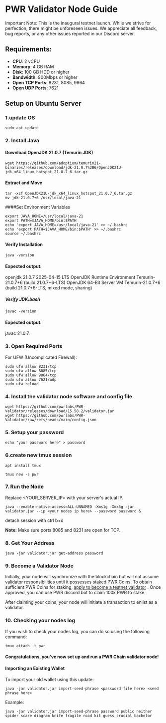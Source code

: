 # PWR Validator Node Guide

Important Note: This is the inaugural testnet launch. While we strive for perfection, there might be unforeseen issues. We appreciate all feedback, bug reports, or any other issues reported in our Discord server.

## Requirements: 
- **CPU**: 2 vCPU
- **Memory**: 4 GB RAM  
- **Disk**: 100 GB HDD or higher
- **Bandwidth**: 900Mbps or higher
- **Open TCP Ports**: 8231, 8085, 9864
- **Open UDP Ports**: 7621

## Setup on Ubuntu Server


### 1.update OS


```
sudo apt update 
```


### 2. Install Java

#### Download OpenJDK 21.0.7 (Temurin JDK)


```
wget https://github.com/adoptium/temurin21-binaries/releases/download/jdk-21.0.7%2B6/OpenJDK21U-jdk_x64_linux_hotspot_21.0.7_6.tar.gz
```

#### Extract and Move


```
tar -xzf OpenJDK21U-jdk_x64_linux_hotspot_21.0.7_6.tar.gz
mv jdk-21.0.7+6 /usr/local/java-21
```

####Set Environment Variables

```
export JAVA_HOME=/usr/local/java-21
export PATH=$JAVA_HOME/bin:$PATH
echo 'export JAVA_HOME=/usr/local/java-21' >> ~/.bashrc
echo 'export PATH=$JAVA_HOME/bin:$PATH' >> ~/.bashrc
source ~/.bashrc
```


#### Verify Installation

```
java -version
```

#### Expected output:

openjdk 21.0.7 2025-04-15 LTS
OpenJDK Runtime Environment Temurin-21.0.7+6 (build 21.0.7+6-LTS)
OpenJDK 64-Bit Server VM Temurin-21.0.7+6 (build 21.0.7+6-LTS, mixed mode, sharing)

##### Verify JDK:bash

```
javac -version
```

#### Expected output:
javac 21.0.7.


### 3. Open Required Ports

For UFW (Uncomplicated Firewall):

```
sudo ufw allow 8231/tcp
sudo ufw allow 8085/tcp
sudo ufw allow 9864/tcp
sudo ufw allow 7621/udp
sudo ufw reload
```


### 4. Install the validator node software and config file

```
wget https://github.com/pwrlabs/PWR-Validator/releases/download/15.58.2/validator.jar
wget https://github.com/pwrlabs/PWR-Validator/raw/refs/heads/main/config.json
```



### 5. Setup your password

```
echo "your password here" > password
```

### 6.create new tmux session 

```
apt install tmux

tmux new -s pwr
```

### 7. Run the Node
Replace <YOUR_SERVER_IP> with your server's actual IP.

```
java --enable-native-access=ALL-UNNAMED -Xms1g -Xmx6g -jar validator.jar --ip <your nodes ip here> --password password &
```


detach session with ctrl b+d

**Note:** Make sure ports 8085 and 8231 are open for TCP.

### 8. Get Your Address

```
java -jar validator.jar get-address password
```


### 9. Become a Validator Node
Initially, your node will synchronize with the blockchain but will not assume validator responsibilities until it possesses staked PWR Coins.
To obtain sufficient PWR Coins for staking, [apply to become a testnet validator](https://docs.google.com/forms/d/1ImUgk8JaKCwJR-7xiBNaA8-mb604CYdSKJfMRHacA60) . Once approved, you can use PWR discord bot to claim 100k PWR to stake.

After claiming your coins, your node will initiate a transaction to enlist as a validator.

### 10. Checking your nodes log
If you wish to check your nodes log, you can do so using the following command:


```
tmux attach -t pwr
```


#### Congratulations, you've now set up and run a PWR Chain validator node!



#### Importing an Existing Wallet
To import your old wallet using this update:

```
java -jar validator.jar import-seed-phrase <password file here> <seed phrase here>
```
Example:

```
java -jar validator.jar import-seed-phrase password public neither spider scare diagram knife fragile road kit guess crucial bachelor
```
